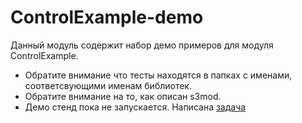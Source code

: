 # ControlExample-demo
Данный модуль содержит набор демо примеров для модуля ControlExample.

* Обратите внимание что тесты находятся в папках с именами, соответсвующими именам библиотек.
* Обратите внимание на то, как описан s3mod.
* Демо стенд пока не запускается. Написана [задача](https://online.sbis.ru/opendoc.html?guid=e3ad8408-daa0-4dd8-b56b-c9a661a5b105)
